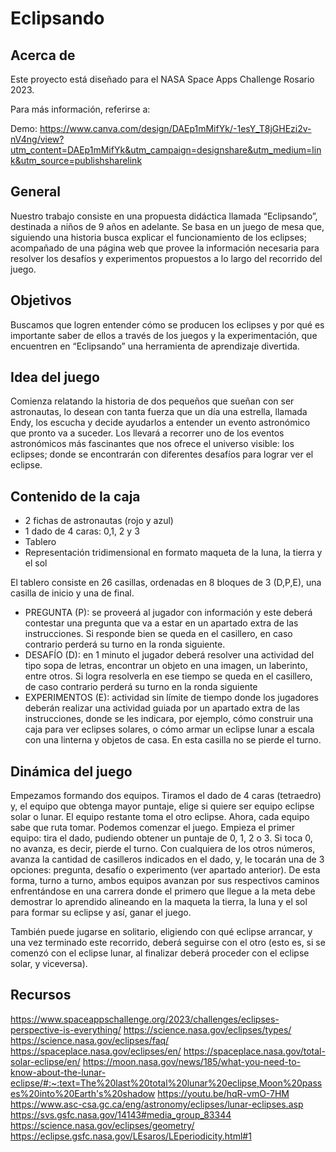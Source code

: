 # Eclipsando

## Acerca de
Este proyecto está diseñado para el NASA Space Apps Challenge Rosario 2023.

Para más información, referirse a:

Demo: https://www.canva.com/design/DAEp1mMifYk/-1esY_T8jGHEzi2v-nV4ng/view?utm_content=DAEp1mMifYk&utm_campaign=designshare&utm_medium=link&utm_source=publishsharelink

## General
Nuestro trabajo consiste en una propuesta didáctica llamada “Eclipsando”, destinada a niños de 9 años en adelante. Se basa en un juego de mesa que, siguiendo una historia busca explicar el funcionamiento de los eclipses; acompañado de una página web que provee la información necesaria para resolver los desafíos y experimentos propuestos a lo largo del recorrido del juego.

## Objetivos
Buscamos que logren entender cómo se producen los eclipses y por qué es importante saber de ellos a través de los juegos y la experimentación, que encuentren en “Eclipsando” una herramienta de aprendizaje divertida. 

## Idea del juego
Comienza relatando la historia de dos pequeños que sueñan con ser astronautas, lo desean con tanta fuerza que un día una estrella, llamada Endy, los escucha y decide ayudarlos a entender un evento astronómico que pronto va a suceder. Los llevará a recorrer uno de los eventos astronómicos más fascinantes que nos ofrece el universo visible: los eclipses; donde se encontrarán con diferentes desafíos para lograr ver el eclipse.



## Contenido de la caja
* 2 fichas de astronautas (rojo y azul)
* 1 dado de 4 caras: 0,1, 2 y 3
* Tablero
* Representación tridimensional en formato maqueta de la luna, la tierra y el sol

El tablero consiste en 26 casillas, ordenadas en 8 bloques de 3 (D,P,E), una casilla de inicio y una de final.

* PREGUNTA (P): se proveerá al jugador con información y este deberá contestar una pregunta que va a estar en un apartado extra de las instrucciones. Si responde bien se queda en el casillero, en caso contrario perderá su turno en la ronda siguiente.
* DESAFÍO (D): en 1 minuto el jugador deberá resolver una actividad del tipo sopa de letras, encontrar un objeto en una imagen, un laberinto, entre otros. Si logra resolverla en ese tiempo se queda en el casillero, de caso contrario perderá su turno en la ronda siguiente
* EXPERIMENTOS (E): actividad sin límite de tiempo donde los jugadores deberán realizar una actividad guiada por un apartado extra de las instrucciones, donde se les indicara, por ejemplo, cómo construir una caja para ver eclipses solares, o cómo armar un eclipse lunar a escala con una linterna y objetos de casa. En esta casilla no se pierde el turno.

## Dinámica del juego
Empezamos formando dos equipos. Tiramos el dado de 4 caras (tetraedro) y, el equipo que obtenga mayor puntaje, elige si quiere ser equipo eclipse solar o lunar. El equipo restante toma el otro eclipse. Ahora, cada equipo sabe que ruta tomar. Podemos comenzar el juego.
Empieza el primer equipo: tira el dado, pudiendo obtener un puntaje de 0, 1, 2 o 3. Si toca 0, no avanza, es decir, pierde el turno. Con cualquiera de los otros números, avanza la cantidad de casilleros indicados en el dado, y, le tocarán una de 3 opciones: pregunta, desafío o experimento (ver apartado anterior).
De esta forma, turno a turno, ambos equipos avanzan por sus respectivos caminos enfrentándose en una carrera donde el primero que llegue a la meta debe demostrar lo aprendido alineando en la maqueta la tierra, la luna y el sol para formar su eclipse y así, ganar el juego.

También puede jugarse en solitario, eligiendo con qué eclipse arrancar, y una vez terminado este recorrido, deberá seguirse con el otro (esto es, si se comenzó con el eclipse lunar, al finalizar deberá proceder con el eclipse solar, y viceversa).


## Recursos
https://www.spaceappschallenge.org/2023/challenges/eclipses-perspective-is-everything/
https://science.nasa.gov/eclipses/types/
https://science.nasa.gov/eclipses/faq/
https://spaceplace.nasa.gov/eclipses/en/
https://spaceplace.nasa.gov/total-solar-eclipse/en/
https://moon.nasa.gov/news/185/what-you-need-to-know-about-the-lunar-eclipse/#:~:text=The%20last%20total%20lunar%20eclipse,Moon%20passes%20into%20Earth's%20shadow
https://youtu.be/hqR-vmO-7HM
https://www.asc-csa.gc.ca/eng/astronomy/eclipses/lunar-eclipses.asp
https://svs.gsfc.nasa.gov/14143#media_group_83344
https://science.nasa.gov/eclipses/geometry/
https://eclipse.gsfc.nasa.gov/LEsaros/LEperiodicity.html#1
